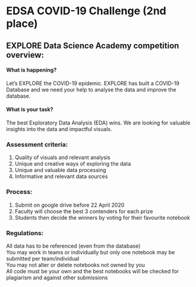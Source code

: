 # EDSA COVID-19 Challenge (2nd place)

## EXPLORE Data Science Academy competition overview:

#### What is happening?
Let’s EXPLORE the COVID-19 epidemic. 
EXPLORE has built a COVID-19 Database and we need your help to analyse the data and improve the database. 

#### What is your task?
The best Exploratory Data Analysis (EDA) wins.
We are looking for valuable insights into the data and impactful visuals. 

### Assessment criteria:
1. Quality of visuals and relevant analysis
2. Unique and creative ways of exploring the data
3. Unique and valuable data processing
4. Informative and relevant data sources

### Process:
1. Submit on google drive before 22 April 2020
2. Faculty will choose the best 3 contenders for each prize
3. Students then decide the winners by voting for their favourite notebook

### Regulations:
All data has to be referenced (even from the database)  
You may work in teams or individually but only one notebook may be submitted per team/individual  
You may not alter or delete notebooks not owned by you  
All code must be your own and the best notebooks will be checked for plagiarism and against other submissions 


